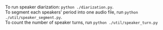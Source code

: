 To run speaker diarization: `python ./diarization.py`.  
To segment each speakers' period into one audio file, run `python ./util/speaker_segment.py`.  
To count the number of speaker turns, run `python ./util/speaker_turn.py`